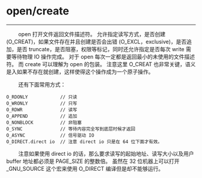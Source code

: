 # open/create
***

&emsp;&emsp;
open 打开文件返回文件描述符。
允许指定读写方式，是否创建 (O\_CREAT)，如果文件存在并且创建是否会出错 (O\_EXCL，exclusive)，是否追加，是否 truncate，是否阻塞，权限等标记，同时还允许指定是否每次 write 需要等待物理 IO 操作完成。
对于 open 每次一定都是返回最小的未使用的文件描述符。
而 create 可以理解为 open 的包装。
注意这里 O\_CREAT 也非常关键，语义是入如果不存在就创建，这样使得这个操作成为一个原子操作。


&emsp;&emsp;
还有下面常用方式：

    O_RDONLY            // 只读
    O_WRONLY            // 只写
    O_RDWR              // 读写
    O_APPEND            // 追加
    O_NONBLOCK          // 非阻塞
    O_SYNC              // 等待内容完全写到底层时候才返回
    O_ASYNC             // 信号驱动 IO
    O_DIRECT.direct io  // 注意 direct io 只是在 64 位下面才有效。

&emsp;&emsp;
注意如果使用 direct io 的话，那么要求读写的起始地址、读写大小以及用户 buffer 地址都必须是 PAGE\_SIZE 的整数倍。
虽然在 32 位机器上可以打开 \_GNU\_SOURCE 这个宏来使用 O\_DIRECT 编译但是却不能够运行。